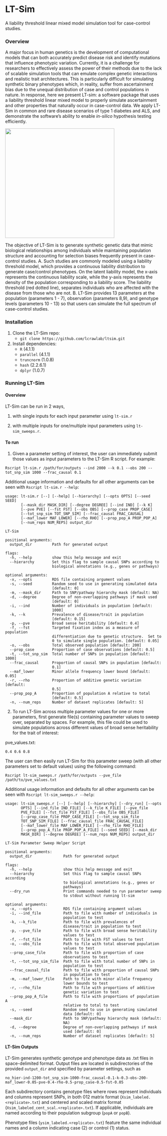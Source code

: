 # LT-Sim

A liability threshold linear mixed model simulation tool for case-control studies.

### Overview
A major focus in human genetics is the development of computational models that can both accurately predict disease risk and identify mutations that influence phenotypic variation. Currently, it is a challenge for researchers to effectively assess the power of their methods due to the lack of scalable simulation tools that can emulate complex genetic interactions and realistic trait architectures. This is particularly difficult for simulating synthetic binary phenotypes which, in reality, suffer from ascertainment bias due to the unequal distribution of case and control populations in nature. In response, here we present LT-sim: a software package that uses a liability threshold linear mixed model to properly simulate ascertainment and other properties that naturally occur in case-control data. We apply LT-Sim in common and rare disease scenarios of type 1 diabetes and ALS, and demonstrate the software’s ability to enable *in-silico* hypothesis testing efficiently.

<img src="https://github.com/lcrawlab/ltsim/blob/main/figs/fig1_ltim.png" height="350">

The objective of LT-Sim is to generate synthetic genetic data that mimic biological relationships among individuals while maintaining population structure and accounting for selection biases frequently present in case-control studies. A. Such studies are commonly modeled using a liability threshold model, which provides a continuous liability distribution to generate case/control phenotypes.
On the latent liability model, the x-axis represents the continuous liability scale, while the y-axis represents the density of the population corresponding to a liability score. The liability threshold (red dotted line), separates individuals who are affected with the disease from those who are not. B. LT-Sim provides 13 parameters at the population (parameters 1 - 7), observation (parameters 8,9), and genotype levels (parameters 10 - 13) so that users can simulate the full spectrum of case-control studies.

### Installation
1) Clone the LT-Sim repo: 
    - `git clone https://github.com/lcrawlab/ltsim.git`
2) Install dependencies:
    - `R` (4.1.1)
    - `parallel` (4.1.1)
    - `truncnorm` (1.0.8)
    - `hash` (2.2.6.1)
    - `dplyr` (1.0.7)

### Running LT-Sim 

#### Overview
LT-Sim can be run in 2 ways, 

1. with single inputs for each input parameter using `lt-sim.r` 

2. with multiple inputs for one/multiple input parameters using `lt-sim_sweeps.r`.

#### To run

1) Given a parameter setting of interest, the user can immediately submit those values as input parameters to the LT-Sim R script. For example:

`Rscript lt-sim.r /path/for/outputs --ind 2000 --k 0.1 --obs 200 --tot_snp_sim 1000 --frac_causal 0.1`

Additional usage information and defaults for all other arguments can be seen with `Rscript lt-sim.r --help`:

```
usage: lt-sim.r [--] [--help] [--hierarchy] [--opts OPTS] [--seed SEED]
       [--mask_dir MASK_DIR] [--degree DEGREE] [--ind IND] [--k K]
       [--pve PVE] [--fst FST] [--obs OBS] [--prop_case PROP_CASE]
       [--tot_snp_sim TOT_SNP_SIM] [--frac_causal FRAC_CAUSAL]
       [--maf_lower MAF_LOWER] [--rho RHO] [--prop_pop_A PROP_POP_A]
       [--num_reps NUM_REPS] output_dir

LT-Sim

positional arguments:
  output_dir         Path for generated output

flags:
  -h, --help         show this help message and exit
  --hierarchy        Set this flag to sample causal SNPs according to
                     biological annotations (e.g., genes or pathways)

optional arguments:
  -x, --opts         RDS file containing argument values
  -s, --seed         Random seed to use in generating simulated data
                     [default: 0]
  -m, --mask_dir     Path to SNP/pathway hierarchy mask (default: NA)
  -d, --degree       Degree of non-overlapping pathways if mask used
                     [default: 0]
  -i, --ind          Number of individuals in population [default:
                     1000]
  -k, --k            Prevalence of disease/trait in population
                     [default: 0.15]
  -p, --pve          Broad sense heritability [default: 0.4]
  -f, --fst          Targeted fixation index as a measure of population
                     differentiation due to genetic structure.  Set to
                     0 to simulate single population. [default: 0.05]
  -o, --obs          Total observed population [default: 200]
  --prop_case        Proportion of case observations [default: 0.5]
  -t, --tot_snp_sim  Total number of SNPs in population [default: 1000]
  --frac_causal      Proportion of causal SNPs in population [default:
                     0.1]
  --maf_lower        Minor allele frequency lower bound [default: 0.05]
  -r, --rho          Proportion of additive genetic variation [default:
                     0.5]
  --prop_pop_A       Proportion of population A relative to total
                     [default: 0.5]
  -n, --num_reps     Number of dataset replicates [default: 5]
```

2) To run LT-Sim across multiple parameter values for one or more parameters, first generate file(s) containing parameter values to sweep over, separated by spaces. For example, this file could be used to simulate populations across different values of broad sense heritability for the trait of interest: 

pve_values.txt:
```
0.4 0.6 0.8
```

The user can then easily run LT-Sim for this parameter sweep (with all other parameters set to default values) using the following command: 

`Rscript lt-sim_sweeps.r /path/for/outputs --pve_file /path/to/pve_values.txt`

Additional usage information and defaults for all other arguments can be seen with `Rscript lt-sim_sweeps.r --help`:

```
usage: lt-sim_sweeps.r [--] [--help] [--hierarchy] [--dry_run] [--opts
       OPTS] [--ind_file IND_FILE] [--k_file K_FILE] [--pve_file
       PVE_FILE] [--fst_file FST_FILE] [--obs_file OBS_FILE]
       [--prop_case_file PROP_CASE_FILE] [--tot_snp_sim_file
       TOT_SNP_SIM_FILE] [--frac_causal_file FRAC_CAUSAL_FILE]
       [--maf_lower_file MAF_LOWER_FILE] [--rho_file RHO_FILE]
       [--prop_pop_A_file PROP_POP_A_FILE] [--seed SEED] [--mask_dir
       MASK_DIR] [--degree DEGREE] [--num_reps NUM_REPS] output_dir

LT-Sim Parameter Sweep Helper Script

positional arguments:
  output_dir              Path for generated output

flags:
  -h, --help              show this help message and exit
  --hierarchy             Set this flag to sample causal SNPs according
                          to biological annotations (e.g., genes or
                          pathways)
  --dry_run               Print commands needed to run parameter sweep
                          to stdout without running lt-sim

optional arguments:
  -x, --opts              RDS file containing argument values
  -i, --ind_file          Path to file with number of individuals in
                          population to test
  -k, --k_file            Path to file with prevalences of
                          disease/trait in population to test
  -p, --pve_file          Path to file with broad sense heritability
                          values to test
  -f, --fst_file          Path to file with FST values to test
  -o, --obs_file          Path to file with total observed population
                          values to test
  --prop_case_file        Path to file with proportion of case
                          observations to test
  -t, --tot_snp_sim_file  Path to file with total number of SNPs in
                          population to test
  --frac_causal_file      Path to file with proportion of causal SNPs
                          in population to test
  -m, --maf_lower_file    Path to file with minor allele frequency
                          lower bounds to test
  -r, --rho_file          Path to file with proportions of additive
                          genetic variation to test
  --prop_pop_A_file       Path to file with proportions of population A
                          relative to total to test
  -s, --seed              Random seed to use in generating simulated
                          data [default: 0]
  --mask_dir              Path to SNP/pathway hierarchy mask (default:
                          NA)
  -d, --degree            Degree of non-overlapping pathways if mask
                          used [default: 0]
  -n, --num_reps          Number of dataset replicates [default: 5]
```
#### LT-Sim Outputs

LT-Sim generates synthetic genotype and phenotype data as .txt files in space-delimited format. Output files are located in subdirectories of the provided `output_dir` and specified by parameter settings, such as 

`no_hier-ind-1200-tot_snp_sim-1000-frac_causal-0.1-k-0.3-obs-200-maf_lower-0.05-pve-0.4-rho-0.5-prop_case-0.5-fst-0.05`

Each subdirectory contains genotype files where rows represent individuals and columns represent SNPs, in both 012 matrix format (`Xsim_labeled.<replicate>.txt`) and centered and scaled matrix format (`Xsim_labeled_cent_scal.<replicate>.txt`). If applicable, individuals are named according to their population subgroup (`popA` or `popB`).

Phenotype files (`ysim_labeled.<replicate>.txt`) feature the same individual names and a column indicating case (2) or control (1) status. 
